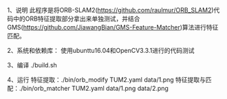 1、说明
此程序是将ORB-SLAM2(https://github.com/raulmur/ORB_SLAM2)代码中的ORB特征提取部分拿出来单独测试，并结合GMS(https://github.com/JiawangBian/GMS-Feature-Matcher)算法进行特征匹配。

2、系统和依赖库：
使用ubunttu16.04和OpenCV3.3.1进行的代码测试

3、编译
./build.sh

4、运行
特征提取：./bin/orb_modify TUM2.yaml data/1.png 
特征提取与匹配：./bin/orb_matcher TUM2.yaml data/1.png data/2.png
